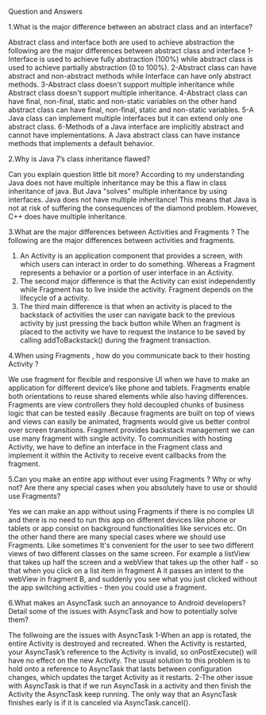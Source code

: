 Question and Answers

1.What is the major difference between an  abstract class and an  interface? 

Abstract class and interface both are used to achieve abstraction the following are the major differences between abstract class and interface
 1-Interface is used to achieve fully abstraction (100%) while abstract class is used to achieve partially  abstraction (0 to 100%).
 2-Abstract class can have abstract and non-abstract methods while Interface can have only abstract methods.
 3-Abstract class doesn't support multiple inheritance while Abstract class doesn't support multiple inheritance.
 4-Abstract class can have final, non-final, static and non-static variables on the other hand abstract class can have final, non-final, static and non-static variables. 
 5-A Java class can implement multiple interfaces but it can extend only one abstract class.
 6-Methods of a Java interface are implicitly abstract and cannot have implementations. A Java abstract class can have instance methods that implements a default behavior.

2.Why is Java 7’s class inheritance flawed?

Can you explain question little bit more? According to my understanding Java does not have multiple inheritance may be this a flaw in class inheritance of java. But Java "solves" multiple inheritance by using interfaces. Java does not have multiple inheritance! This means that Java is not at risk of suffering the consequences of the diamond problem. However, C++ does have multiple inheritance.

3.What are the major differences between  Activities and  Fragments ?
The following are the major differences between activities and fragments.
  1.	An Activity is an application component that provides a screen, with which users can interact in order to do something. Whereas a Fragment represents a behavior or a portion of user interface in an Activity.
  2.	The second major difference is that the Activity can exist independently while Fragment has to live inside the activity. Fragment depends on the lifecycle of a activity.
  3.	The third main difference is that when an activity is placed to the backstack of activities the user can navigate back to the previous activity by just pressing the back button while When an fragment is placed to the activity we have to request the instance to be saved by calling addToBackstack() during the fragment transaction.



4.When using  Fragments , how do you communicate back to their hosting  Activity ? 

We use fragment for flexible and responsive UI when we have to make an application  for different device’s like phone and tablets. Fragments enable both orientations to reuse shared elements while also having differences. Fragments are view controllers they hold decoupled chunks of business logic that can be tested easily .Because fragments are built on top of views and views can easily be animated, fragments would give us better control over screen transitions. Fragment  provides backstack management we can use many fragment with single activity.
To communities with hosting Activity, we have to  define an interface in the Fragment class and implement it within the Activity to receive event callbacks from the fragment.


5.Can you make an entire app without ever using  Fragments ? Why or why not? Are there any special cases when you absolutely have to use or should use Fragments?

Yes we can make an app without using Fragments if there is no complex UI and there is no need to run this app on different devices like phone or tablets or app consist on background functionalities like services etc.
On the other hand there are many special cases where we should use Fragments. Like sometimes It's convenient for the user to see two different views of two different classes on the same screen. For example a listView that takes up half the screen and a webView that takes up the other half - so that when you click on a list item in fragment A it passes an intent to the webView in fragment B, and suddenly you see what you just clicked without the app switching activities - then you could use a fragment. 

6.What makes an  AsyncTask  such an annoyance to Android developers? Detail some of the issues with AsyncTask and how to potentially solve them?

The follwoing are the issues with AsyncTask 
1-When an app is rotated, the entire Activity is destroyed and recreated. When the Activity is restarted, your AsyncTask’s reference to the Activity is invalid, so onPostExecute() will have no effect on the new Activity. The usual solution to this problem is to hold onto a reference to AsyncTask that lasts between configuration changes, which updates the target Activity as it restarts.
2-The other issue with AsyncTask is that if we run AsyncTask in a activity and then finish the Activity the  AsyncTask keep running. The only way that an AsyncTask finishes early is if it is canceled via AsyncTask.cancel().
